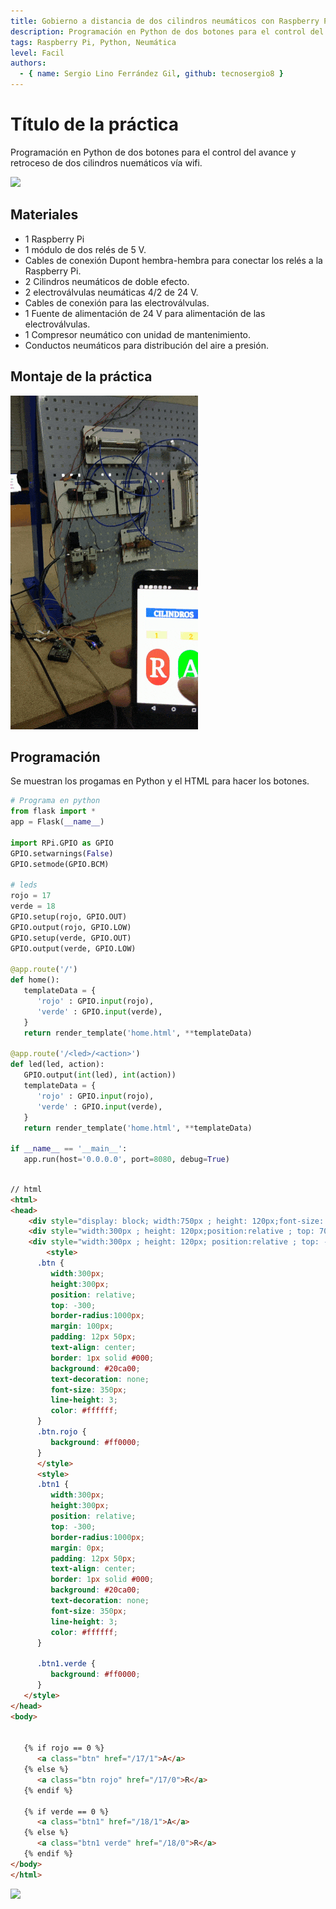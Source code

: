 ```yaml
---
title: Gobierno a distancia de dos cilindros neumáticos con Raspberry Pi
description: Programación en Python de dos botones para el control del avance y retroceso de dos cilindros nuemáticos vía wifi
tags: Raspberry Pi, Python, Neumática
level: Facil
authors:
  - { name: Sergio Lino Ferrández Gil, github: tecnosergio8 }
---
```


# Título de la práctica

Programación en Python de dos botones para el control del avance y retroceso de dos cilindros nuemáticos vía wifi.

![](practica.gif)

## Materiales

- 1 Raspberry Pi
- 1 módulo de dos relés de 5 V.
- Cables de conexión Dupont hembra-hembra para conectar los relés a la Raspberry Pi.
- 2 Cilindros neumáticos de doble efecto.
- 2 electroválvulas neumáticas 4/2 de 24 V.
- Cables de conexión para las electroválvulas.
- 1 Fuente de alimentación de 24 V para alimentación de las electroválvulas.
- 1 Compresor neumático con unidad de mantenimiento.
- Conductos neumáticos para distribución del aire a presión.

## Montaje de la práctica

![](ezgif.com-optimize.gif)

## Programación

Se muestran los progamas en Python y el HTML para hacer los botones.

```python
# Programa en python
from flask import *
app = Flask(__name__)

import RPi.GPIO as GPIO
GPIO.setwarnings(False)
GPIO.setmode(GPIO.BCM)

# leds
rojo = 17
verde = 18
GPIO.setup(rojo, GPIO.OUT)
GPIO.output(rojo, GPIO.LOW)
GPIO.setup(verde, GPIO.OUT)
GPIO.output(verde, GPIO.LOW)

@app.route('/')
def home():
   templateData = {
      'rojo' : GPIO.input(rojo),
      'verde' : GPIO.input(verde),
   }
   return render_template('home.html', **templateData)

@app.route('/<led>/<action>')
def led(led, action):
   GPIO.output(int(led), int(action))
   templateData = {
      'rojo' : GPIO.input(rojo),
      'verde' : GPIO.input(verde),
   }
   return render_template('home.html', **templateData)

if __name__ == '__main__':
   app.run(host='0.0.0.0', port=8080, debug=True)
   
```

```HTML
// html
<html>
<head>
    <div style="display: block; width:750px ; height: 120px;font-size: 100px; margin: 100px; padding: 10px 10px ;text-align: center; color: white; background: blue;">CILINDROS</div>
    <div style="width:300px ; height: 120px;position:relative ; top: 70;font-size: 100px; margin: 100px ; text-align: center; color: red;font-weight: bold; background: yellow;">1</div>
    <div style="width:300px ; height: 120px; position:relative ; top: -150; left: 565; font-size: 100px ;text-align: center; color: red;font-weight: bold; background: yellow;">2</div>    
        <style>
      .btn { 
         width:300px;
         height:300px;
         position: relative;
         top: -300;
         border-radius:1000px;
         margin: 100px;
         padding: 12px 50px; 
         text-align: center;
         border: 1px solid #000;
         background: #20ca00;
         text-decoration: none;
         font-size: 350px;
         line-height: 3;
         color: #ffffff;
      }
      .btn.rojo {
         background: #ff0000;
      }
      </style>
      <style>
      .btn1 { 
         width:300px;
         height:300px;
         position: relative;
         top: -300;
         border-radius:1000px;
         margin: 0px;
         padding: 12px 50px; 
         text-align: center;
         border: 1px solid #000;
         background: #20ca00;
         text-decoration: none;
         font-size: 350px;
         line-height: 3;
         color: #ffffff;
      }
      
      .btn1.verde {
         background: #ff0000;
      }
   </style>
</head>
<body>
    

   {% if rojo == 0 %}
      <a class="btn" href="/17/1">A</a>
   {% else %}
      <a class="btn rojo" href="/17/0">R</a>
   {% endif %}

   {% if verde == 0 %}
      <a class="btn1" href="/18/1">A</a>
   {% else %}
      <a class="btn1 verde" href="/18/0">R</a>
   {% endif %}
</body>
</html>

```

![](mblock.png)
